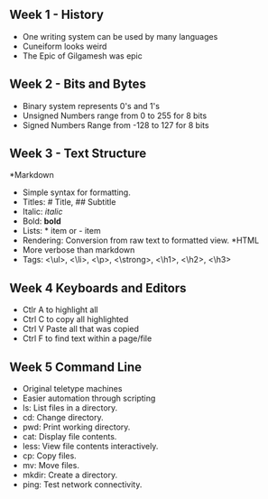 ## Week 1 - History
- One writing system can be used by many languages
- Cuneiform looks weird
- The Epic of Gilgamesh was epic

## Week 2 - Bits and Bytes
- Binary system represents 0's and 1's
- Unsigned Numbers range from 0 to 255 for 8 bits
- Signed Numbers Range from -128 to 127 for 8 bits

## Week 3 - Text Structure
*Markdown
  - Simple syntax for formatting.
  - Titles: # Title, ## Subtitle
  - Italic: _italic_
  - Bold: **bold**
  - Lists: * item or - item
  - Rendering: Conversion from raw text to formatted view.
*HTML
  - More verbose than markdown
  - Tags: <\ul\>, <\li\>, <\p\>, <\strong\>, <\h1\>, <\h2\>, <\h3\>

## Week 4 Keyboards and Editors
- Ctlr A to highlight all
- Ctrl C to copy all highlighted
- Ctrl V Paste all that was copied
- Ctrl F to find text within a page/file

## Week 5 Command Line
- Original teletype machines
- Easier automation through scripting
- ls: List files in a directory.
- cd: Change directory.
- pwd: Print working directory.
- cat: Display file contents.
- less: View file contents interactively.
- cp: Copy files.
- mv: Move files.
- mkdir: Create a directory.
- ping: Test network connectivity.
